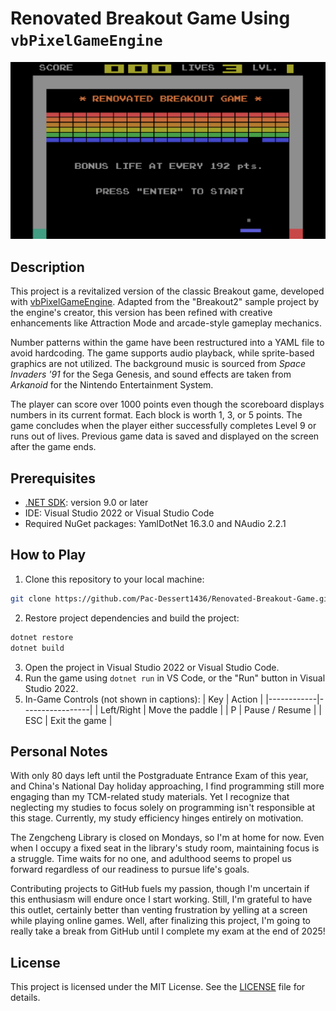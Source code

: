 # Renovated Breakout Game Using `vbPixelGameEngine`

![](screenshot.png)

## Description
This project is a revitalized version of the classic Breakout game, developed with [vbPixelGameEngine](https://github.com/DualBrain/vbPixelGameEngine). Adapted from the "Breakout2" sample project by the engine's creator, this version has been refined with creative enhancements like Attraction Mode and arcade-style gameplay mechanics.

Number patterns within the game have been restructured into a YAML file to avoid hardcoding. The game supports audio playback, while sprite-based graphics are not utilized. The background music is sourced from *Space Invaders '91* for the Sega Genesis, and sound effects are taken from *Arkanoid* for the Nintendo Entertainment System.

The player can score over 1000 points even though the scoreboard displays numbers in its current format. Each block is worth 1, 3, or 5 points. The game concludes when the player either successfully completes Level 9 or runs out of lives. Previous game data is saved and displayed on the screen after the game ends.

## Prerequisites
- [.NET SDK](https://dotnet.microsoft.com/en-us/download/): version 9.0 or later
- IDE: Visual Studio 2022 or Visual Studio Code
- Required NuGet packages: YamlDotNet 16.3.0 and NAudio 2.2.1

## How to Play
1. Clone this repository to your local machine:
```bash
git clone https://github.com/Pac-Dessert1436/Renovated-Breakout-Game.git
```
2. Restore project dependencies and build the project:
```bash
dotnet restore
dotnet build
```
3. Open the project in Visual Studio 2022 or Visual Studio Code.
4. Run the game using `dotnet run` in VS Code, or the "Run" button in Visual Studio 2022.
5. In-Game Controls (not shown in captions):
    | Key        | Action          |
    |------------|-----------------|
    | Left/Right | Move the paddle |
    | P          | Pause / Resume  |
    | ESC        | Exit the game   |

## Personal Notes
With only 80 days left until the Postgraduate Entrance Exam of this year, and China's National Day holiday approaching, I find programming still more engaging than my TCM-related study materials. Yet I recognize that neglecting my studies to focus solely on programming isn't responsible at this stage. Currently, my study efficiency hinges entirely on motivation.

The Zengcheng Library is closed on Mondays, so I'm at home for now. Even when I occupy a fixed seat in the library's study room, maintaining focus is a struggle. Time waits for no one, and adulthood seems to propel us forward regardless of our readiness to pursue life's goals.

Contributing projects to GitHub fuels my passion, though I'm uncertain if this enthusiasm will endure once I start working. Still, I'm grateful to have this outlet, certainly better than venting frustration by yelling at a screen while playing online games. Well, after finalizing this project, I'm going to really take a break from GitHub until I complete my exam at the end of 2025!

## License
This project is licensed under the MIT License. See the [LICENSE](LICENSE) file for details.